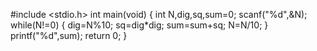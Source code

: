 #include <stdio.h>
int main(void)
{
  int N,dig,sq,sum=0;
  scanf("%d",&N);
  while(N!=0)
  {
    dig=N%10;
    sq=dig*dig;
    sum=sum+sq;
    N=N/10;
  }
  printf("%d",sum);
  return 0;
}  
  
